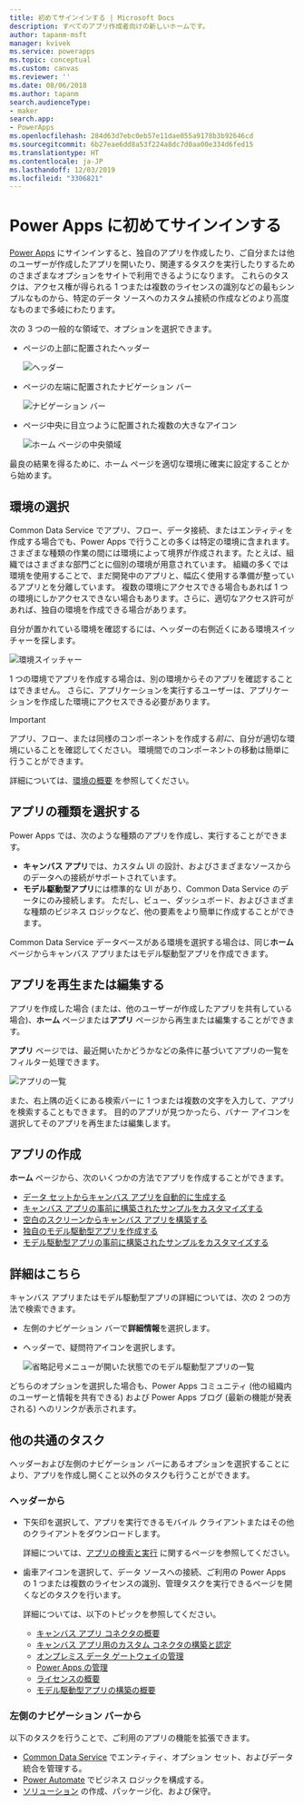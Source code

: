 ```yaml
---
title: 初めてサインインする | Microsoft Docs
description: すべてのアプリ作成者向けの新しいホームです。
author: tapanm-msft
manager: kvivek
ms.service: powerapps
ms.topic: conceptual
ms.custom: canvas
ms.reviewer: ''
ms.date: 08/06/2018
ms.author: tapanm
search.audienceType:
- maker
search.app:
- PowerApps
ms.openlocfilehash: 284d63d7ebc0eb57e11dae055a9178b3b92646cd
ms.sourcegitcommit: 6b27eae6dd8a53f224a8dc7d0aa00e334d6fed15
ms.translationtype: HT
ms.contentlocale: ja-JP
ms.lasthandoff: 12/03/2019
ms.locfileid: "3306821"
---
```

# <a name="sign-in-to-power-apps-for-the-first-time"></a>Power Apps に初めてサインインする

[Power Apps](https://make.powerapps.com?utm_source=padocs&utm_medium=linkinadoc&utm_campaign=referralsfromdoc) にサインインすると、独自のアプリを作成したり、ご自分または他のユーザーが作成したアプリを開いたり、関連するタスクを実行したりするためのさまざまなオプションをサイトで利用できるようになります。 これらのタスクは、アクセス権が得られる 1 つまたは複数のライセンスの識別などの最もシンプルなものから、特定のデータ ソースへのカスタム接続の作成などのより高度なものまで多岐にわたります。

次の 3 つの一般的な領域で、オプションを選択できます。

- ページの上部に配置されたヘッダー

    ![ヘッダー​​](media/intro-maker-portal/header.png)

- ページの左端に配置されたナビゲーション バー

    ![ナビゲーション バー](media/intro-maker-portal/nav-bar.png)

- ページ中央に目立つように配置された複数の大きなアイコン

    ![ホーム ページの中央領域](media/intro-maker-portal/center-area.png)

最良の結果を得るために、ホーム ページを適切な環境に確実に設定することから始めます。

## <a name="choose-an-environment"></a>環境の選択

Common Data Service でアプリ、フロー、データ接続、またはエンティティを作成する場合でも、Power Apps で行うことの多くは特定の環境に含まれます。 さまざまな種類の作業の間には環境によって境界が作成されます。たとえば、組織ではさまざまな部門ごとに個別の環境が用意されています。 組織の多くでは環境を使用することで、まだ開発中のアプリと、幅広く使用する準備が整っているアプリとを分離しています。 複数の環境にアクセスできる場合もあれば 1 つの環境にしかアクセスできない場合もあります。さらに、適切なアクセス許可があれば、独自の環境を作成できる場合があります。

自分が置かれている環境を確認するには、ヘッダーの右側近くにある環境スイッチャーを探します。

![環境スイッチャー](media/intro-maker-portal/environment-switcher.png)

1 つの環境でアプリを作成する場合は、別の環境からそのアプリを確認することはできません。 さらに、アプリケーションを実行するユーザーは、アプリケーションを作成した環境にアクセスできる必要があります。

> [!IMPORTANT]
> アプリ、フロー、または同様のコンポーネントを作成する*前に*、自分が適切な環境にいることを確認してください。 環境間でのコンポーネントの移動は簡単に行うことができます。

詳細については、[環境の概要](../../administrator/environments-overview.md) を参照してください。

## <a name="choose-an-app-type"></a>アプリの種類を選択する

Power Apps では、次のような種類のアプリを作成し、実行することができます。

- **キャンバス アプリ**では、カスタム UI の設計、およびさまざまなソースからのデータへの接続がサポートされています。
- **モデル駆動型アプリ**には標準的な UI があり、Common Data Service のデータにのみ接続します。 ただし、ビュー、ダッシュボード、およびさまざまな種類のビジネス ロジックなど、他の要素をより簡単に作成することができます。

Common Data Service データベースがある環境を選択する場合は、同じ**ホーム** ページからキャンバス アプリまたはモデル駆動型アプリを作成できます。

## <a name="play-or-edit-an-app"></a>アプリを再生または編集する

アプリを作成した場合 (または、他のユーザーが作成したアプリを共有している場合)、**ホーム** ページまたは**アプリ** ページから再生または編集することができます。

**アプリ** ページでは、最近開いたかどうかなどの条件に基づいてアプリの一覧をフィルター処理できます。

![アプリの一覧](./media/intro-maker-portal/find-apps.png)

また、右上隅の近くにある検索バーに 1 つまたは複数の文字を入力して、アプリを検索することもできます。 目的のアプリが見つかったら、バナー アイコンを選択してそのアプリを再生または編集します。

## <a name="create-an-app"></a>アプリの作成

**ホーム** ページから、次のいくつかの方法でアプリを作成することができます。

- [データ セットからキャンバス アプリを自動的に生成する](data-platform-create-app.md)
- [キャンバス アプリの事前に構築されたサンプルをカスタマイズする](open-and-run-a-sample-app.md)
- [空白のスクリーンからキャンバス アプリを構築する](data-platform-create-app-scratch.md)
- [独自のモデル駆動型アプリを作成する](../model-driven-apps/overview-model-driven-samples.md)
- [モデル駆動型アプリの事前に構築されたサンプルをカスタマイズする](../model-driven-apps/build-first-model-driven-app.md)

## <a name="learn-more"></a>詳細はこちら

キャンバス アプリまたはモデル駆動型アプリの詳細については、次の 2 つの方法で検索できます。

- 左側のナビゲーション バーで**詳細情報**を選択します。
- ヘッダーで、疑問符アイコンを選択します。

    ![省略記号メニューが開いた状態でのモデル駆動型アプリの一覧](media/intro-maker-portal/help-icon.png)

どちらのオプションを選択した場合も、Power Apps コミュニティ (他の組織内のユーザーと情報を共有できる) および Power Apps ブログ (最新の機能が発表される) へのリンクが表示されます。

## <a name="other-common-tasks"></a>他の共通のタスク

ヘッダーおよび左側のナビゲーション バーにあるオプションを選択することにより、アプリを作成し開くこと以外のタスクも行うことができます。

### <a name="from-the-header"></a>ヘッダーから

- 下矢印を選択して、アプリを実行できるモバイル クライアントまたはその他のクライアントをダウンロードします。

    詳細については、[アプリの検索と実行](../../user/index.md) に関するページを参照してください。

- 歯車アイコンを選択して、データ ソースへの接続、ご利用の Power Apps の 1 つまたは複数のライセンスの識別、管理タスクを実行できるページを開くなどのタスクを行います。

    詳細については、以下のトピックを参照してください。

  - [キャンバス アプリ コネクタの概要](connections-list.md)
  - [キャンバス アプリ用のカスタム コネクタの構築と認定](register-custom-api.md)
  - [オンプレミス データ ゲートウェイの管理](gateway-management.md)
  - [Power Apps の管理](../../administrator/index.md)
  - [ライセンスの概要](../../administrator/pricing-billing-skus.md)
  - [モデル駆動型アプリの構築の概要](../model-driven-apps/model-driven-app-overview.md)

### <a name="from-the-left-navigation-bar"></a>左側のナビゲーション バーから

以下のタスクを行うことで、ご利用のアプリの機能を拡張できます。

- [Common Data Service](../common-data-service/data-platform-intro.md) でエンティティ、オプション セット、およびデータ統合を管理する。
- [Power Automate](https://docs.microsoft.com/flow/getting-started) でビジネス ロジックを構成する。
- [ソリューション](../../developer/common-data-service/introduction-solutions.md) の作成、パッケージ化、および保守。
